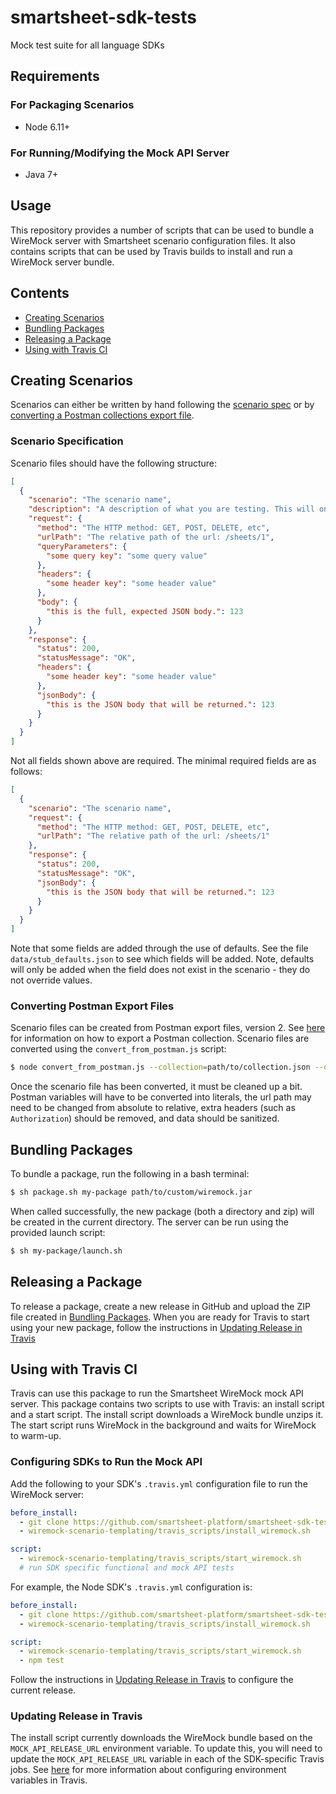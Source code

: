 # smartsheet-sdk-tests
Mock test suite for all language SDKs

## Requirements
### For Packaging Scenarios
* Node 6.11+

### For Running/Modifying the Mock API Server
* Java 7+

## Usage
This repository provides a number of scripts that can be used to bundle a WireMock server with Smartsheet scenario configuration files. It also contains scripts that can be used by Travis builds to install and run a WireMock server bundle.

## Contents
* [Creating Scenarios](#creating-scenarios)
* [Bundling Packages](#bundling-packages)
* [Releasing a Package](#releasing-a-package)
* [Using with Travis CI](#using-with-travis-ci)

## Creating Scenarios
Scenarios can either be written by hand following the [scenario spec](#scenario-specification) or by [converting a Postman collections export file](#converting-postman-export-files).

### Scenario Specification
Scenario files should have the following structure:

```json
[
  {
    "scenario": "The scenario name",
    "description": "A description of what you are testing. This will only appear in the generated docs.",
    "request": {
      "method": "The HTTP method: GET, POST, DELETE, etc",
      "urlPath": "The relative path of the url: /sheets/1",
      "queryParameters": {
        "some query key": "some query value"
      },
      "headers": {
        "some header key": "some header value"
      },
      "body": {
        "this is the full, expected JSON body.": 123
      }
    },
    "response": {
      "status": 200,
      "statusMessage": "OK",
      "headers": {
        "some header key": "some header value"
      },
      "jsonBody": {
        "this is the JSON body that will be returned.": 123
      }
    }
  }
]
```

Not all fields shown above are required. The minimal required fields are as follows:

```json
[
  {
    "scenario": "The scenario name",
    "request": {
      "method": "The HTTP method: GET, POST, DELETE, etc",
      "urlPath": "The relative path of the url: /sheets/1"
    },
    "response": {
      "status": 200,
      "statusMessage": "OK",
      "jsonBody": {
        "this is the JSON body that will be returned.": 123
      }
    }
  }
]
```

Note that some fields are added through the use of defaults. See the file `data/stub_defaults.json` to see which fields will be added. Note, defaults will only be added when the field does not exist in the scenario - they do not override values.

### Converting Postman Export Files
Scenario files can be created from Postman export files, version 2. See [here](https://www.getpostman.com/docs/postman/collections/data_formats) for information on how to export a Postman collection. Scenario files are converted using the `convert_from_postman.js` script:

```bash
$ node convert_from_postman.js --collection=path/to/collection.json --output=my_scenarios.json
```

Once the scenario file has been converted, it must be cleaned up a bit. Postman variables will have to be converted into literals, the url path may need to be changed from absolute to relative, extra headers (such as `Authorization`) should be removed, and data should be sanitized.

## Bundling Packages
To bundle a package, run the following in a bash terminal:

```bash
$ sh package.sh my-package path/to/custom/wiremock.jar
```

When called successfully, the new package (both a directory and zip) will be created in the current directory. The server can be run using the provided launch script:

```bash
$ sh my-package/launch.sh
```

## Releasing a Package
To release a package, create a new release in GitHub and upload the ZIP file created in [Bundling Packages](#bundling-packages). When you are ready for Travis to start using your new package, follow the instructions in [Updating Release in Travis](#updating-release-in-travis)

## Using with Travis CI
Travis can use this package to run the Smartsheet WireMock mock API server. This package contains two scripts to use with Travis: an install script and a start script. The install script downloads a WireMock bundle unzips it. The start script runs WireMock in the background and waits for WireMock to warm-up.

### Configuring SDKs to Run the Mock API
Add the following to your SDK's `.travis.yml` configuration file to run the WireMock server:

```yaml
before_install:
  - git clone https://github.com/smartsheet-platform/smartsheet-sdk-tests.git
  - wiremock-scenario-templating/travis_scripts/install_wiremock.sh

script:
  - wiremock-scenario-templating/travis_scripts/start_wiremock.sh
  # run SDK specific functional and mock API tests
```

For example, the Node SDK's `.travis.yml` configuration is:

```yaml
before_install:
  - git clone https://github.com/smartsheet-platform/smartsheet-sdk-tests.git
  - wiremock-scenario-templating/travis_scripts/install_wiremock.sh

script:
  - wiremock-scenario-templating/travis_scripts/start_wiremock.sh
  - npm test
```

Follow the instructions in [Updating Release in Travis](#updating-release-in-travis) to configure the current release.

### Updating Release in Travis
The install script currently downloads the WireMock bundle based on the `MOCK_API_RELEASE_URL` environment variable. To update this, you will need to update the `MOCK_API_RELEASE_URL` variable in each of the SDK-specific Travis jobs. See [here](https://docs.travis-ci.com/user/environment-variables/#Defining-Variables-in-Repository-Settings) for more information about configuring environment variables in Travis.
